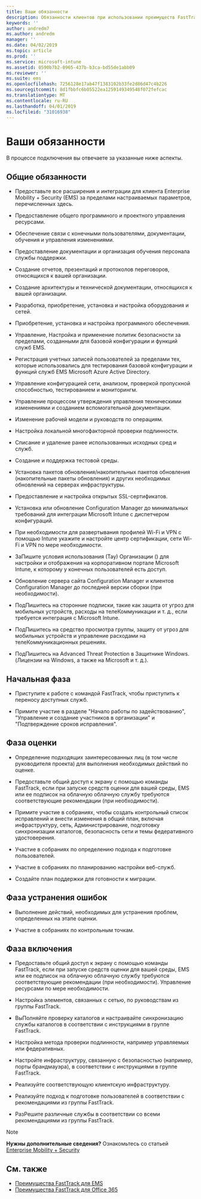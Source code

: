 ```yaml
---
title: Ваши обязанности
description: Обязанности клиентов при использовании преимуществ FastTrack Center
keywords: ''
author: andredm7
ms.author: andredm
manager: ''
ms.date: 04/02/2019
ms.topic: article
ms.prod: ''
ms.service: microsoft-intune
ms.assetid: 0590b7b2-0965-437b-b3ca-bd55de1abb09
ms.reviewer: ''
ms.suite: ems
ms.openlocfilehash: 7256128e17ab47f1383102b33fe2d86d47c4b226
ms.sourcegitcommit: 8d1fbbfc6b05522ea1259149349548f072fefcac
ms.translationtype: MT
ms.contentlocale: ru-RU
ms.lasthandoff: 04/01/2019
ms.locfileid: "31016938"
---
```

# <a name="your-responsibilities"></a>Ваши обязанности

В процессе подключения вы отвечаете за указанные ниже аспекты.

## <a name="general-responsibilities"></a>Общие обязанности

-   Предоставьте все расширения и интеграции для клиента Enterprise Mobility + Security (EMS) за пределами настраиваемых параметров, перечисленных здесь.

-   Предоставление общего программного и проектного управления ресурсами.

-   Обеспечение связи с конечными пользователями, документации, обучения и управления изменениями.

-   Предоставление документации и организация обучения персонала службы поддержки.

-   Создание отчетов, презентаций и протоколов переговоров, относящихся к вашей организации.

-   Создание архитектуры и технической документации, относящихся к вашей организации.

-   Разработка, приобретение, установка и настройка оборудования и сетей.

-   Приобретение, установка и настройка программного обеспечения.

-   Управление, Настройка и применение политик безопасности за пределами, созданными для базовой конфигурации и функций служб EMS.

-   Регистрация учетных записей пользователей за пределами тех, которые использовались для тестирования базовой конфигурации и функций служб EMS Microsoft Azure Active Directory.

-   Управление конфигурацией сети, анализом, проверкой пропускной способностью, тестированием и мониторингм.

-   Управление процессом утверждения управления техническими изменениями и созданием вспомогательной документации.

-   Изменение рабочей модели и руководств по операциям.

-   Настройка локальной многофакторной проверки подлинности.

-   Списание и удаление ранее использованных исходных сред и служб.

-   Создание и поддержка тестовой среды.

-   Установка пакетов обновления/накопительных пакетов обновления (накопительные пакеты обновления) и других необходимых обновлений на серверах инфраструктуры.

-   Предоставление и настройка открытых SSL-сертификатов.

-   Установка или обновление Configuration Manager до минимальных требований для интеграции Microsoft Intune с диспетчером конфигураций.

-   При необходимости для развертывания профилей Wi-Fi и VPN с помощью Intune укажите и настройте центр сертификации, сети Wi-Fi и VPN по мере необходимости.

-   ЗаПишите условия использования (Тау) Организации () для настройки и отображения на корпоративном портале Microsoft Intune, к которому у конечных пользователей есть доступ.

-   Обновление сервера сайта Configuration Manager и клиентов Configuration Manager до последней версии сборки (при необходимости).

-   ПодПишитесь на сторонние подписки, такие как защита от угроз для мобильных устройств, расходы на телеКоммуникации и т. д., если требуется интеграция с Microsoft Intune.

-   ПодПишитесь на средство просмотра группы, защиту от угроз для мобильных устройств и управление расходами на телеКоммуникационных решениях.

-   ПодПишитесь на Advanced Threat Protection в Защитнике Windows. (Лицензии на Windows, а также на Microsoft и т. д.).

## <a name="initiate-phase"></a>Начальная фаза

-   Приступите к работе с командой FastTrack, чтобы приступить к переносу доступных служб.

-   Примите участие в разделе "Начало работы по задействованию", "Управление и создание участников в организации" и "Подтверждение сроков исправления".

## <a name="assess-phase"></a>Фаза оценки

-   Определение подходящих заинтересованных лиц (в том числе руководителя проекта) для выполнения необходимых действий по оценке.

-   Предоставьте общий доступ к экрану с помощью команды FastTrack, если при запуске средств оценки для вашей среды, EMS или ее подписок на облачную облачную службу требуются соответствующие рекомендации (при необходимости).

-   Примите участие в собраниях, чтобы создать контрольный список исправлений и внести изменения в общий план, включая инфраструктуру, сеть, Администрирование, подготовку синхронизации каталогов, безопасность сети и темы федеративного удостоверения.

-   Участие в собраниях по определению подхода к подготовке пользователей.

-   Участие в собраниях по планированию настройки веб-служб.

-   Создайте план поддержки для готовности к миграции.

## <a name="remediate-phase"></a>Фаза устранения ошибок

-   Выполнение действий, необходимых для устранения проблем, определенных на этапе оценки.

-   Участие в собраниях по контрольным точкам.

## <a name="enable-phase"></a>Фаза включения

-   Предоставьте общий доступ к экрану с помощью команды FastTrack, если при запуске средств оценки для вашей среды, EMS или ее подписок на облачную облачную службу требуются соответствующие рекомендации (при необходимости). Управление ресурсами по мере необходимости.

-   Настройка элементов, связанных с сетью, по руководствам из группы FastTrack.

-   ВыПолняйте проверку каталогов и настраивайте синхронизацию службы каталогов в соответствии с инструкциями в группе FastTrack.

-   Настройка метода проверки подлинности, например управляемых или федеративных. 

-   Настройте инфраструктуру, связанную с безопасностью (например, порты брандмауэра), в соответствии с инструкциями в группе FastTrack.

-   Реализуйте соответствующую клиентскую инфраструктуру.

-   Реализуйте подход к подготовке пользователей в соответствии с рекомендациями из группы FastTrack.

-   РазРешите различные службы в соответствии со всеми рекомендациями из группы FastTrack.

> [!NOTE]
> **Нужны дополнительные сведения?** Ознакомьтесь со статьей [Enterprise Mobility + Security](https://www.microsoft.com/en-us/cloud-platform/enterprise-mobility)

## <a name="see-also"></a>См. также

- [Преимущества FastTrack для EMS](EMS-fasttrack-benefit-for-EMS.md)
- [Преимущества FastTrack для Office 365](O365-fasttrack-benefit-for-office-365.md)

